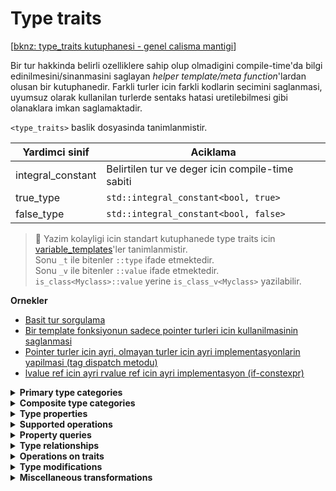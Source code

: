 # Type traits
[[bknz: type_traits kutuphanesi - genel calisma mantigi](521_type_traits_details.md)]  

Bir tur hakkinda belirli ozelliklere sahip olup olmadigini compile-time'da bilgi edinilmesini/sinanmasini saglayan *helper template/meta function*'lardan olusan bir kutuphanedir. Farkli turler icin farkli kodlarin secimini saglanmasi, uyumsuz olarak kullanilan turlerde sentaks hatasi uretilebilmesi gibi olanaklara imkan saglamaktadir. 

`<type_traits>` baslik dosyasinda tanimlanmistir.  

| Yardimci sinif    | Aciklama                                         |
| ----------------- | ------------------------------------------------ |
| integral_constant | Belirtilen tur ve deger icin compile-time sabiti |
| true_type         | `std::integral_constant<bool, true>`             |
| false_type        | `std::integral_constant<bool, false>`            |

> :triangular_flag_on_post: Yazim kolayligi icin standart kutuphanede type traits icin [variable_templates](variable_templates.md)'ler tanimlanmistir.  
> Sonu `_t` ile bitenler `::type` ifade etmektedir.  
> Sonu `_v` ile bitenler `::value` ifade etmektedir.  
> `is_class<Myclass>::value` yerine `is_class_v<Myclass>` yazilabilir. 

**Ornekler**  

* [Basit tur sorgulama](res/src/type_traits01.cpp)
* [Bir template fonksiyonun sadece pointer turleri icin kullanilmasinin saglanmasi](res/src/type_traits02.cpp)
* [Pointer turler icin ayri, olmayan turler icin ayri implementasyonlarin yapilmasi (tag dispatch metodu)](res/src/type_traits03.cpp)
* [lvalue ref icin ayri rvalue ref icin ayri implementasyon (if-constexpr)](src/type_traits04.cpp)

<!--  -->



<!--  -->

<details>
<summary><b>Primary type categories</summary>

`is_void` `is_null_pointer` `is_integral` `is_floating_point` `is_array` `is_enum` `is_union` `is_class` `is_function` `is_pointer` `is_lvalue_reference` `is_rvalue_reference` `is_member_object_pointer` `is_member_function_pointer`  
</details>
<!--  -->

<details>
<summary><b>Composite type categories</summary>

`is_fundamental` `is_arithmetic` `is_scalar` `is_object` `is_compound` `is_reference` `is_member_pointer`  
</details>
<!--  -->

<details>
<summary><b>Type properties</summary>

`is_const` `is_volatile` `is_trivial` `is_trivially_copyable` `is_standard_layout` `has_unique_object_representations` `is_empty` `is_polymorphic` `is_abstract` `is_final` `is_aggregate` `is_implicit_lifetime` `is_signed` `is_unsigned` `is_bounded_array` `is_unbounded_array` `is_scoped_enum`  
</details>
<!--  -->

<details>
<summary><b>Supported operations</summary>

`is_constructible` `is_trivially_constructible` `is_nothrow_constructible` `is_default_constructible` `is_trivially_default_constructible` `is_nothrow_default_constructible` `is_copy_constructible` `is_trivially_copy_constructible` `is_nothrow_copy_constructible` `is_move_constructible` `is_trivially_move_constructible` `is_nothrow_move_constructible` `is_assignable` `is_trivially_assignable` `is_nothrow_assignable` `is_copy_assignable` `is_trivially_copy_assignable` `is_nothrow_copy_assignable` `is_move_assignable` `is_trivially_move_assignable` `is_nothrow_move_assignable` `is_destructible` `is_trivially_destructible` `is_nothrow_destructible` `has_virtual_destructor` `is_swappable_with` `is_swappable` `is_nothrow_swappable_with` `is_nothrow_swappable`  
</details>
<!--  -->

<details>
<summary><b>Property queries</summary>

`alignment_of` `rank` `extent`  
</details>
<!--  -->

<details>
<summary><b>Type relationships</summary>

`is_same` `is_base_of` `is_convertible` `is_nothrow_convertible` `is_layout_compatible` `is_pointer_interconvertible_base_of` `is_invocable` `is_invocable_r` `is_nothrow_invocable` `is_nothrow_invocable_r`  
</details>
<!--  -->

<details>
<summary><b>Operations on traits</summary>

`conjunction` `disjunction` `negation` 
</details>
<!--  -->

<details>
<summary><b>Type modifications</summary>

* Const-volatility specifiers  
  `remove_cv` `remove_const` `remove_volatile`  
  `add_cv` `add_const` `add_volatile`  
* References  
  `remove_reference` `add_lvalue_reference` `add_rvalue_reference`  
* Pointers  
  `remove_pointer` `add_pointer`  
* Sign modifiers  
  `make_signed` `make_unsigned`  
* Arrays  
  `remove_extent` `remove_all_extents`  
</details>
<!--  -->

<details>
<summary><b>Miscellaneous transformations</summary>

`decay` `remove_cvref` `enable_if` `conditional` `common_type` `common_reference` `basic_common_reference` `underlying_type` `void_t` `type_identity`  
</details>
<!--  -->
